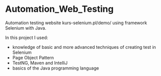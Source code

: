 # Automation_Web_Testing
Automation testing website kurs-selenium.pl/demo/ using framework Selenium with Java.

In this project I used:
- knowledge of basic and more advanced techniques of creating test in Selenium
- Page Object Pattern 
- TestNG, Maven and IntelliJ
- basics of the Java programming language